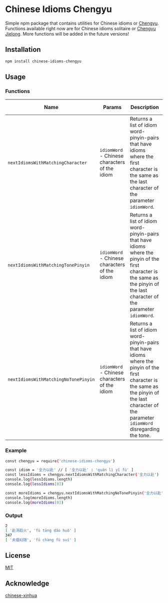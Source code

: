 # Chinese Idioms Chengyu
Simple npm package that contains utilities for Chinese idioms or [Chengyu](https://en.wikipedia.org/wiki/Chengyu). Functions available right now are for Chinese idioms solitaire or [Chengyu Jielong](http://dictionary.pinpinchinese.com/definitions/s/%E6%88%90%E8%AF%AD%E6%8E%A5%E9%BE%99-chengyujielong). More functions will be added in the future versions!

## Installation
```bash
npm install chinese-idioms-chengyu
```

## Usage
### Functions
| Name | Params | Description | Error handling |
| ---- | ------ | ----------- | -------------- | 
| `nextIdiomsWithMatchingCharacter` | `idiomWord` - Chinese characters of the idiom | Returns a list of idiom word-pinyin-pairs that have idioms where the first character is the same as the last character of the parameter `idiomWord`. | Throw an error when `idiomWord` does not exist.
| `nextIdiomsWithMatchingTonePinyin` | `idiomWord` - Chinese characters of the idiom | Returns a list of idiom word-pinyin-pairs that have idioms where the pinyin of the first character is the same as the pinyin of the last character of the parameter `idiomWord`. | Throw an error when `idiomWord` does not exist.
| `nextIdiomsWithMatchingNoTonePinyin` | `idiomWord` - Chinese characters of the idiom | Returns a list of idiom word-pinyin-pairs that have idioms where the pinyin of the first character is the same as the pinyin of the last character of the parameter `idiomWord` disregarding the tone. | Throw an error when `idiomWord` does not exist.

### Example
```bash
const chengyu = require('chinese-idioms-chengyu')

const idiom = '全力以赴' // [ '全力以赴' : 'quán lì yǐ fù' ]
const lessIdioms = chengyu.nextIdiomsWithMatchingCharacter('全力以赴')
console.log(lessIdioms.length)
console.log(lessIdioms[0])

const moreIdioms = chengyu.nextIdiomsWithMatchingNoTonePinyin('全力以赴')
console.log(moreIdioms.length)
console.log(moreIdioms[0])
```
### Output
```bash
2
[ '赴汤蹈火', 'fù tāng dǎo huǒ' ]
347
[ '夫倡妇随', 'fū chàng fù suí' ]
```

## License
[MIT](https://choosealicense.com/licenses/mit/)

## Acknowledge
[chinese-xinhua](https://github.com/pwxcoo/chinese-xinhua)

